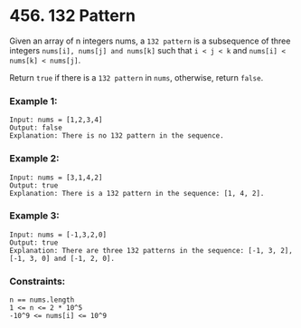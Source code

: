 # 456. 132 Pattern

Given an array of n integers nums, a ```132 pattern``` is a subsequence of three integers `nums[i], nums[j] and nums[k]` such that `i < j < k` and `nums[i] < nums[k] < nums[j]`.

Return `true` if there is a `132 pattern` in `nums`, otherwise, return `false`.

 

### Example 1:
```
Input: nums = [1,2,3,4]
Output: false
Explanation: There is no 132 pattern in the sequence.
```
### Example 2:
```
Input: nums = [3,1,4,2]
Output: true
Explanation: There is a 132 pattern in the sequence: [1, 4, 2].
```
### Example 3:
```
Input: nums = [-1,3,2,0]
Output: true
Explanation: There are three 132 patterns in the sequence: [-1, 3, 2], [-1, 3, 0] and [-1, 2, 0].
```

### Constraints:
```
n == nums.length
1 <= n <= 2 * 10^5
-10^9 <= nums[i] <= 10^9
```
